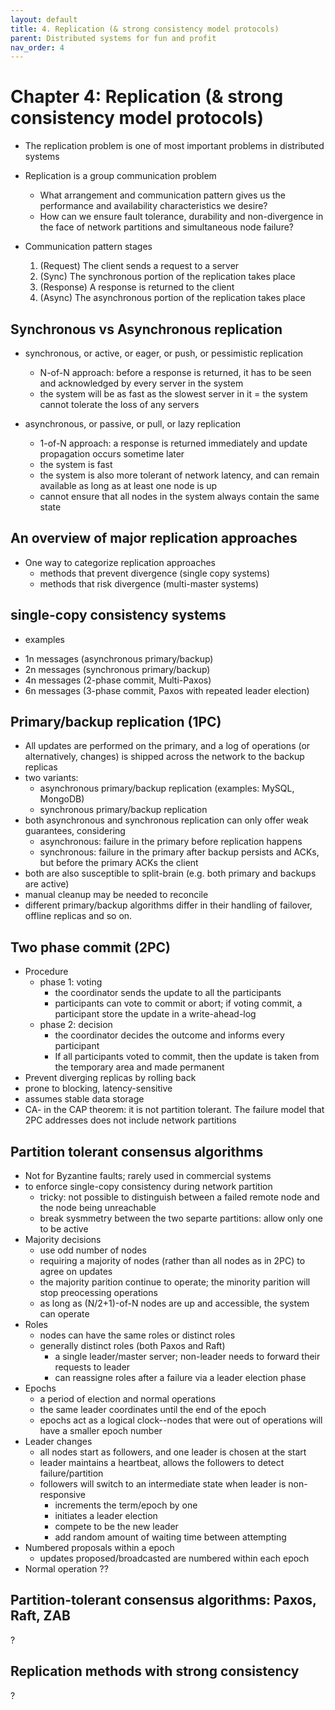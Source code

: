 ```yaml
---
layout: default
title: 4. Replication (& strong consistency model protocols)
parent: Distributed systems for fun and profit
nav_order: 4
---
```

# Chapter 4: Replication (& strong consistency model protocols)
* The replication problem is one of most important problems in distributed systems
* Replication is a group communication problem
  - What arrangement and communication pattern gives us the performance and availability characteristics we desire?
  - How can we ensure fault tolerance, durability and non-divergence in the face of network partitions and simultaneous node failure?

* Communication pattern stages
  1. (Request) The client sends a request to a server
  1. (Sync) The synchronous portion of the replication takes place
  1. (Response) A response is returned to the client
  1. (Async) The asynchronous portion of the replication takes place

## Synchronous vs Asynchronous replication
* synchronous, or active, or eager, or push, or pessimistic replication
  - N-of-N approach: before a response is returned, it has to be seen and acknowledged by every server in the system
  - the system will be as fast as the slowest server in it
  = the system cannot tolerate the loss of any servers

* asynchronous, or passive, or pull, or lazy replication
  - 1-of-N approach: a response is returned immediately and update propagation occurs sometime later
  - the system is fast
  - the system is also more tolerant of network latency, and can remain available as long as at least one node is up
  - cannot ensure that all nodes in the system always contain the same state

## An overview of major replication approaches
* One way to categorize replication approaches
  - methods that prevent divergence (single copy systems)
  - methods that risk divergence (multi-master systems)

## single-copy consistency systems
* examples
 - 1n messages (asynchronous primary/backup)
 - 2n messages (synchronous primary/backup)
 - 4n messages (2-phase commit, Multi-Paxos)
 - 6n messages (3-phase commit, Paxos with repeated leader election)

## Primary/backup replication (1PC)
* All updates are performed on the primary, and a log of operations (or alternatively, changes) is shipped across the network to the backup replicas
* two variants:
  - asynchronous primary/backup replication (examples: MySQL, MongoDB)
  - synchronous primary/backup replication
* both asynchronous and synchronous replication can only offer weak guarantees, considering
  - asynchronous: failure in the primary before replication happens
  - synchronous: failure in the primary after backup persists and ACKs, but before the primary ACKs the client
* both are also susceptible to split-brain (e.g. both primary and backups are active)
* manual cleanup may be needed to reconcile
* different primary/backup algorithms differ in their handling of failover, offline replicas and so on.

## Two phase commit (2PC)
* Procedure
  - phase 1: voting
    - the coordinator sends the update to all the participants
    - participants can vote to commit or abort; if voting commit, a participant store the update in a write-ahead-log
  - phase 2: decision
    - the coordinator decides the outcome and informs every participant 
    - If all participants voted to commit, then the update is taken from the temporary area and made permanent
* Prevent diverging replicas by rolling back
* prone to blocking, latency-sensitive
* assumes stable data storage
* CA- in the CAP theorem: it is not partition tolerant. The failure model that 2PC addresses does not include network partitions

## Partition tolerant consensus algorithms
* Not for Byzantine faults; rarely used in commercial systems
* to enforce single-copy consistency during network partition
  - tricky: not possible to distinguish between a failed remote node and the node being unreachable
  - break sysmmetry between the two separte partitions: allow only one to be active
* Majority decisions
  - use odd number of nodes
  - requiring a majority of nodes (rather than all nodes as in 2PC) to agree on updates
  - the majority parition continue to operate; the minority parition will stop preocessing operations
  - as long as (N/2+1)-of-N nodes are up and accessible, the system can operate
* Roles
  - nodes can have the same roles or distinct roles
  - generally distinct roles (both Paxos and Raft)
    - a single leader/master server; non-leader needs to forward their requests to leader
    - can reassigne roles after a failure via a leader election phase
* Epochs
  - a period of election and normal operations
  - the same leader coordinates until the end of the epoch
  - epochs act as a logical clock--nodes that were out of operations will have a smaller epoch number
* Leader changes
  - all nodes start as followers, and one leader is chosen at the start
  - leader maintains a heartbeat, allows the followers to detect failure/partition
  - followers will switch to an intermediate state when leader is non-responsive
    - increments the term/epoch by one
    - initiates a leader election
    - compete to be the new leader
    - add random amount of waiting time between attempting 
* Numbered proposals within a epoch
  - updates proposed/broadcasted are numbered within each epoch
* Normal operation
  ??

## Partition-tolerant consensus algorithms: Paxos, Raft, ZAB
?

## Replication methods with strong consistency
?

